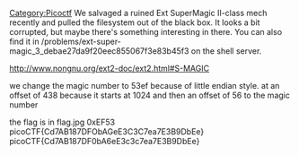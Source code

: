 [Category:Picoctf](/Category:Picoctf "wikilink") We salvaged a ruined
Ext SuperMagic II-class mech recently and pulled the filesystem out of
the black box. It looks a bit corrupted, but maybe there's something
interesting in there. You can also find it in
/problems/ext-super-magic_3_debae27da9f20eec855067f3e83b45f3 on the
shell server.

<http://www.nongnu.org/ext2-doc/ext2.html#S-MAGIC>

we change the magic number to 53ef because of little endian style. at an
offset of 438 because it starts at 1024 and then an offset of 56 to the
magic number

the flag is in flag.jpg 0xEF53 picoCTF{Cd7AB187DFObAGeE3C3C7ea7E3B9DbEe}
picoCTF{Cd7AB187DF0bA6eE3c3c7ea7E3B9DbEe}